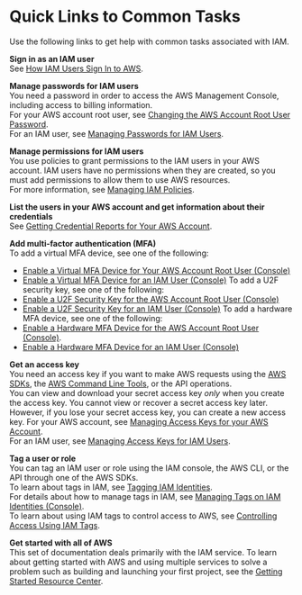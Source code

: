 # Quick Links to Common Tasks<a name="introduction_quick-links-common-tasks"></a>

Use the following links to get help with common tasks associated with IAM\.

**Sign in as an IAM user**  
See [How IAM Users Sign In to AWS](id_users_sign-in.md)\. 

**Manage passwords for IAM users**  
You need a password in order to access the AWS Management Console, including access to billing information\.  
For your AWS account root user, see [Changing the AWS Account Root User Password](id_credentials_passwords_change-root.md)\.   
For an IAM user, see [Managing Passwords for IAM Users](id_credentials_passwords_admin-change-user.md)\. 

**Manage permissions for IAM users**  
You use policies to grant permissions to the IAM users in your AWS account\. IAM users have no permissions when they are created, so you must add permissions to allow them to use AWS resources\.   
For more information, see [Managing IAM Policies](access_policies_manage.md)\. 

**List the users in your AWS account and get information about their credentials**  
See [Getting Credential Reports for Your AWS Account](id_credentials_getting-report.md)\. 

**Add multi\-factor authentication \(MFA\)**  
To add a virtual MFA device, see one of the following:   
+ [Enable a Virtual MFA Device for Your AWS Account Root User \(Console\)](id_credentials_mfa_enable_virtual.md#enable-virt-mfa-for-root)
+ [Enable a Virtual MFA Device for an IAM User \(Console\)](id_credentials_mfa_enable_virtual.md#enable-virt-mfa-for-iam-user)
To add a U2F security key, see one of the following:   
+ [Enable a U2F Security Key for the AWS Account Root User \(Console\)](id_credentials_mfa_enable_u2f.md#enable-u2f-mfa-for-root)
+ [Enable a U2F Security Key for an IAM User \(Console\)](id_credentials_mfa_enable_u2f.md#enable-u2f-mfa-for-iam-user)
To add a hardware MFA device, see one of the following:   
+ [Enable a Hardware MFA Device for the AWS Account Root User \(Console\)](id_credentials_mfa_enable_physical.md#enable-hw-mfa-for-root)\.
+ [Enable a Hardware MFA Device for an IAM User \(Console\)](id_credentials_mfa_enable_physical.md#enable-hw-mfa-for-iam-user)

**Get an access key**  
You need an access key if you want to make AWS requests using the [AWS SDKs](https://aws.amazon.com/tools/), the [AWS Command Line Tools](https://aws.amazon.com/tools/#Command_Line_Tools), or the API operations\.   
You can view and download your secret access key *only* when you create the access key\. You cannot view or recover a secret access key later\. However, if you lose your secret access key, you can create a new access key\. 
For your AWS account, see [Managing Access Keys for your AWS Account](https://docs.aws.amazon.com/general/latest/gr/managing-aws-access-keys.html)\.   
For an IAM user, see [Managing Access Keys for IAM Users](id_credentials_access-keys.md)\. 

**Tag a user or role**  
You can tag an IAM user or role using the IAM console, the AWS CLI, or the API through one of the AWS SDKs\.   
To learn about tags in IAM, see [Tagging IAM Identities](id_tags.md)\.  
For details about how to manage tags in IAM, see [Managing Tags on IAM Identities \(Console\)](id_tags.md#id_tags_procs-console)\.  
To learn about using IAM tags to control access to AWS, see [Controlling Access Using IAM Tags](access_iam-tags.md)\. 

**Get started with all of AWS**  
This set of documentation deals primarily with the IAM service\. To learn about getting started with AWS and using multiple services to solve a problem such as building and launching your first project, see the [Getting Started Resource Center](https://aws.amazon.com/getting-started/)\. 
